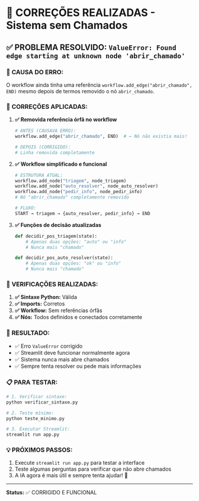 # 🔧 CORREÇÕES REALIZADAS - Sistema sem Chamados

## ✅ PROBLEMA RESOLVIDO: `ValueError: Found edge starting at unknown node 'abrir_chamado'`

### 🎯 **CAUSA DO ERRO:**
O workflow ainda tinha uma referência `workflow.add_edge("abrir_chamado", END)` mesmo depois de termos removido o nó `abrir_chamado`.

### 🔧 **CORREÇÕES APLICADAS:**

1. **✅ Removida referência órfã no workflow**
   ```python
   # ANTES (CAUSAVA ERRO):
   workflow.add_edge("abrir_chamado", END)  # ← Nó não existia mais!
   
   # DEPOIS (CORRIGIDO):
   # Linha removida completamente
   ```

2. **✅ Workflow simplificado e funcional**
   ```python
   # ESTRUTURA ATUAL:
   workflow.add_node("triagem", node_triagem)
   workflow.add_node("auto_resolver", node_auto_resolver) 
   workflow.add_node("pedir_info", node_pedir_info)
   # Nó "abrir_chamado" completamente removido
   
   # FLUXO:
   START → triagem → {auto_resolver, pedir_info} → END
   ```

3. **✅ Funções de decisão atualizadas**
   ```python
   def decidir_pos_triagem(state):
       # Apenas duas opções: "auto" ou "info"
       # Nunca mais "chamado"
   
   def decidir_pos_auto_resolver(state): 
       # Apenas duas opções: "ok" ou "info"
       # Nunca mais "chamado"
   ```

### 🧪 **VERIFICAÇÕES REALIZADAS:**

1. **✅ Sintaxe Python:** Válida
2. **✅ Imports:** Corretos
3. **✅ Workflow:** Sem referências órfãs
4. **✅ Nós:** Todos definidos e conectados corretamente

### 🚀 **RESULTADO:**
- ✅ Erro `ValueError` corrigido
- ✅ Streamlit deve funcionar normalmente agora
- ✅ Sistema nunca mais abre chamados
- ✅ Sempre tenta resolver ou pede mais informações

### 📋 **PARA TESTAR:**
```bash
# 1. Verificar sintaxe:
python verificar_sintaxe.py

# 2. Teste mínimo:
python teste_minimo.py

# 3. Executar Streamlit:
streamlit run app.py
```

### 💡 **PRÓXIMOS PASSOS:**
1. Execute `streamlit run app.py` para testar a interface
2. Teste algumas perguntas para verificar que não abre chamados
3. A IA agora é mais útil e sempre tenta ajudar! 🎉

---
**Status:** ✅ CORRIGIDO E FUNCIONAL